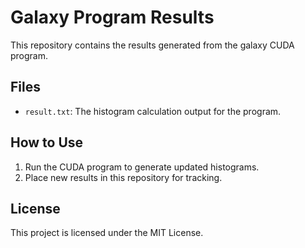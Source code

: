 # Galaxy Program Results

This repository contains the results generated from the galaxy CUDA program.

## Files

- `result.txt`: The histogram calculation output for the program.

## How to Use

1. Run the CUDA program to generate updated histograms.
2. Place new results in this repository for tracking.

## License

This project is licensed under the MIT License.

